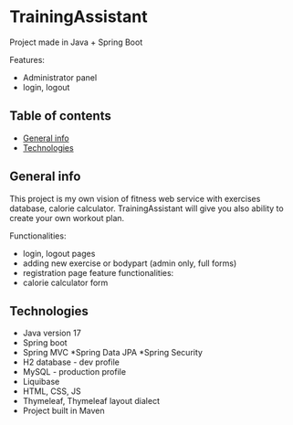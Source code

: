 # TrainingAssistant 
Project made in Java + Spring Boot

Features:
- Administrator panel
- login, logout

## Table of contents
* [General info](#General-info)
* [Technologies](#technologies)

## General info
This project is my own vision of fitness web service with exercises database, calorie calculator.
TrainingAssistant will give you also ability to create your own workout plan.

Functionalities:
* login, logout pages
* adding new exercise or bodypart (admin only, full forms)
* registration page
feature functionalities:
* calorie calculator form


## Technologies
* Java version 17
* Spring boot 
* Spring MVC
*Spring Data JPA
*Spring Security
* H2 database - dev profile
* MySQL - production profile 
* Liquibase
* HTML, CSS, JS
* Thymeleaf, Thymeleaf layout dialect
* Project built in Maven

